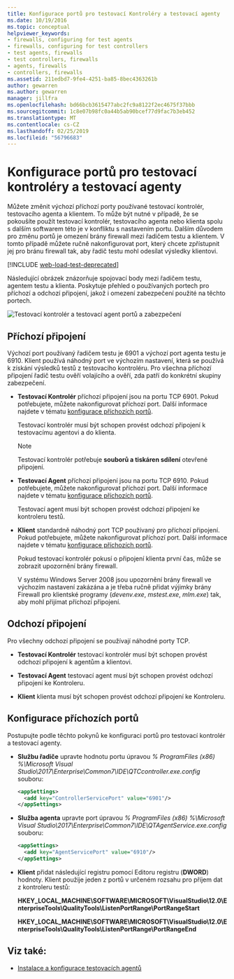 ```yaml
---
title: Konfigurace portů pro testovací Kontroléry a testovací agenty
ms.date: 10/19/2016
ms.topic: conceptual
helpviewer_keywords:
- firewalls, configuring for test agents
- firewalls, configuring for test controllers
- test agents, firewalls
- test controllers, firewalls
- agents, firewalls
- controllers, firewalls
ms.assetid: 211edbd7-9fe4-4251-ba85-8bec4363261b
author: gewarren
ms.author: gewarren
manager: jillfra
ms.openlocfilehash: bd66bcb3615477abc2fc9a8122f2ec4675f37bbb
ms.sourcegitcommit: 1c8e07b98fc0a44b5ab90bcef77d9fac7b3eb452
ms.translationtype: MT
ms.contentlocale: cs-CZ
ms.lasthandoff: 02/25/2019
ms.locfileid: "56796683"
---
```

# <a name="configure-ports-for-test-controllers-and-test-agents"></a>Konfigurace portů pro testovací kontroléry a testovací agenty

Můžete změnit výchozí příchozí porty používané testovací kontrolér, testovacího agenta a klientem. To může být nutné v případě, že se pokoušíte použít testovací kontrolér, testovacího agenta nebo klienta spolu s dalším softwarem této je v konfliktu s nastavením portu. Dalším důvodem pro změnu portů je omezení brány firewall mezi řadičem testu a klientem. V tomto případě můžete ručně nakonfigurovat port, který chcete zpřístupnit jej pro bránu firewall tak, aby řadič testu mohl odesílat výsledky klientovi.

[!INCLUDE [web-load-test-deprecated](includes/web-load-test-deprecated.md)]

Následující obrázek znázorňuje spojovací body mezi řadičem testu, agentem testu a klienta. Poskytuje přehled o používaných portech pro příchozí a odchozí připojení, jakož i omezení zabezpečení použité na těchto portech.

![Testovací kontrolér a testovací agent portů a zabezpečení](../test/media/test-controller-agent-firewall.png)

## <a name="incoming-connections"></a>Příchozí připojení

Výchozí port používaný řadičem testu je 6901 a výchozí port agenta testu je 6910. Klient používá náhodný port ve výchozím nastavení, která se používá k získání výsledků testů z testovacího kontroléru. Pro všechna příchozí připojení řadič testu ověří volajícího a ověří, zda patří do konkrétní skupiny zabezpečení.

- **Testovací Kontrolér** příchozí připojení jsou na portu TCP 6901. Pokud potřebujete, můžete nakonfigurovat příchozí port. Další informace najdete v tématu [konfigurace příchozích portů](#configure-the-incoming-ports).

    Testovací kontrolér musí být schopen provést odchozí připojení k testovacímu agentovi a do klienta.

    > [!NOTE]
    > Testovací kontrolér potřebuje **souborů a tiskáren sdílení** otevřené připojení.

- **Testovací Agent** příchozí připojení jsou na portu TCP 6910. Pokud potřebujete, můžete nakonfigurovat příchozí port. Další informace najdete v tématu [konfigurace příchozích portů](#configure-the-incoming-ports).

   Testovací agent musí být schopen provést odchozí připojení ke kontroleru testů.

- **Klient** standardně náhodný port TCP používaný pro příchozí připojení. Pokud potřebujete, můžete nakonfigurovat příchozí port. Další informace najdete v tématu [konfigurace příchozích portů](#configure-the-incoming-ports).

   Pokud testovací kontrolér pokusí o připojení klienta první čas, může se zobrazit upozornění brány firewall.

   V systému Windows Server 2008 jsou upozornění brány firewall ve výchozím nastavení zakázána a je třeba ručně přidat výjimky brány Firewall pro klientské programy (*devenv.exe*, *mstest.exe*, *mlm.exe*) tak, aby mohl přijímat příchozí připojení.

## <a name="outgoing-connections"></a>Odchozí připojení

Pro všechny odchozí připojení se používají náhodné porty TCP.

- **Testovací Kontrolér** testovací kontrolér musí být schopen provést odchozí připojení k agentům a klientovi.

- **Testovací Agent** testovací agent musí být schopen provést odchozí připojení ke Kontroleru.

- **Klient** klienta musí být schopen provést odchozí připojení ke Kontroleru.

## <a name="configure-the-incoming-ports"></a>Konfigurace příchozích portů

Postupujte podle těchto pokynů ke konfiguraci portů pro testovací kontrolér a testovací agenty.

- **Službu řadiče** upravte hodnotu portu úpravou *% ProgramFiles (x86) %\Microsoft Visual Studio\2017\Enterprise\Common7\IDE\QTCcontroller.exe.config* souboru:

    ```xml
    <appSettings>
      <add key="ControllerServicePort" value="6901"/>
    </appSettings>
    ```

- **Služba agenta** upravte port úpravou *% ProgramFiles (x86) %\Microsoft Visual Studio\2017\Enterprise\Common7\IDE\QTAgentService.exe.config* souboru:

    ```xml
    <appSettings>
      <add key="AgentServicePort" value="6910"/>
    </appSettings>
    ```

- **Klient** přidat následující registru pomocí Editoru registru (**DWORD**) hodnoty. Klient použije jeden z portů v určeném rozsahu pro příjem dat z kontroleru testů:

     **HKEY_LOCAL_MACHINE\SOFTWARE\MICROSOFT\VisualStudio\12.0\EnterpriseTools\QualityTools\ListenPortRange\PortRangeStart**

     **HKEY_LOCAL_MACHINE\SOFTWARE\MICROSOFT\VisualStudio\12.0\EnterpriseTools\QualityTools\ListenPortRange\PortRangeEnd**

## <a name="see-also"></a>Viz také:

- [Instalace a konfigurace testovacích agentů](../test/lab-management/install-configure-test-agents.md)